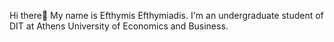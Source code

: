 Hi there🤝 
My name is Efthymis Efthymiadis. I'm an undergraduate student of DIT at Athens University of  Economics and Business.
